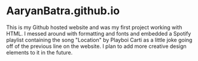 # AaryanBatra.github.io

This is my Github hosted website and was my first project working with HTML. I messed around with formatting and fonts and embedded a Spotify playlist containing the song "Location" 
by Playboi Carti as a little joke going off of the previous line on the website. I plan to add more creative design elements to it in the future.
